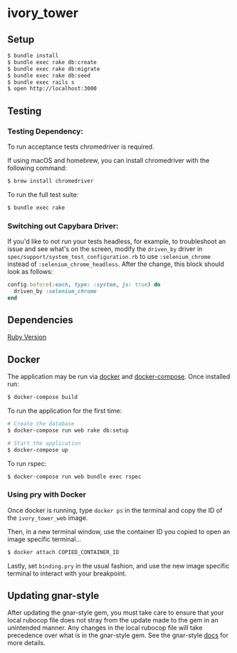# ivory_tower

## Setup

 ```sh
$ bundle install
$ bundle exec rake db:create
$ bundle exec rake db:migrate
$ bundle exec rake db:seed
$ bundle exec rails s
$ open http://localhost:3000
```

## Testing

### Testing Dependency:

To run acceptance tests chromedriver is required.

If using macOS and homebrew, you can install chromedriver with the following
command:
```sh
$ brew install chromedriver
```

To run the full test suite:

```sh
$ bundle exec rake
```

### Switching out Capybara Driver:

If you'd like to not run your tests headless, for example, to troubleshoot an issue and see what's on the screen, modify the `driven_by` driver in `spec/support/system_test_configuration.rb` to use `:selenium_chrome` instead of `:selenium_chrome_headless`. After the change, this block should look as follows:

```ruby
config.before(:each, type: :system, js: true) do
  driven_by :selenium_chrome
end
```

## Dependencies

[Ruby Version](.ruby-version)

## Docker

The application may be run via [docker](https://docs.docker.com/) and [docker-compose](https://docs.docker.com/compose/). Once installed run:

```sh
$ docker-compose build
```

To run the application for the first time:

```sh
# Create the database
$ docker-compose run web rake db:setup

# Start the application
$ docker-compose up
```

To run rspec:
```sh
$ docker-compose run web bundle exec rspec
```

### Using pry with Docker

Once docker is running, type `docker ps` in the terminal and copy the ID of the `ivory_tower_web` image.

Then, in a new terminal window, use the container ID you copied to open an image specific terminal...

```sh
$ docker attach COPIED_CONTAINER_ID
```

Lastly, set `binding.pry` in the usual fashion, and use the new image specific terminal to interact with your breakpoint.

## Updating gnar-style

After updating the gnar-style gem, you must take care to ensure that your local rubocop file does not stray from the update made to the gem in an unintended manner. Any changes in the local rubocop file will take precedence over what is in the gnar-style gem. See the gnar-style [docs](https://github.com/TheGnarCo/gnar-style#overriding-styles) for more details.
